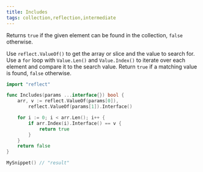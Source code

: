 ```yaml
---
title: Includes
tags: collection,reflection,intermediate
---
```


Returns `true` if the given element can be found in the collection, `false` otherwise.

Use `reflect.ValueOf()` to get the array or slice and the value to search for.
Use a `for` loop with `Value.Len()` and `Value.Index()` to iterate over each element and compare it to the search value.
Return `true` if a matching value is found, `false` otherwise.

```go
import "reflect"

func Includes(params ...interface{}) bool {
	arr, v := reflect.ValueOf(params[0]),
		reflect.ValueOf(params[1]).Interface()

	for i := 0; i < arr.Len(); i++ {
		if arr.Index(i).Interface() == v {
			return true
		}
	}
	return false
}
```

```go
MySnippet() // "result"
```
